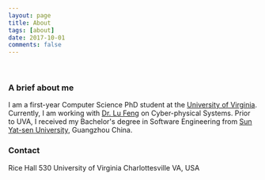 ```yaml
---
layout: page
title: About
tags: [about]
date: 2017-10-01
comments: false
---
```

    
### A brief about me
I am a first-year Computer Science PhD student at the <a href="https://engineering.virginia.edu/departments/computer-science">University of Virginia</a>. Currently, I am working with <a href="http://www.cs.virginia.edu/~lufeng/index.html">Dr. Lu Feng</a> on Cyber-physical Systems. Prior to UVA, I received my Bachelor's degree in Software Engineering from <a href="http://www.sysu.edu.cn/2012/en/index.htm"> Sun Yat-sen University</a>, Guangzhou China. 

### Contact
Rice Hall 530
University of Virginia
Charlottesville VA, USA
